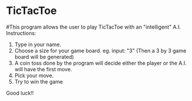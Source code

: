 # TicTacToe
#This program allows the user to play TicTacToe with an "intelligent" A.I.  Instructions:  
1. Type in your name. 
2. Choose a size for your game board. eg. input: "3" (Then a 3 by 3 game board will be generated) 
3. A coin toss done by the program will decide either the player or the A.I. will have the first move. 
4. Pick your move.  
5. Try to win the game 

Good luck!!
